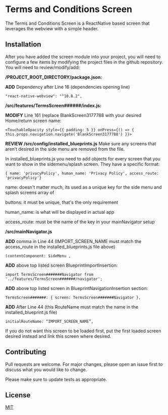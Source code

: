 # Terms and Conditions Screen

The Terms and Conditions Screen is a ReactNative based screen that leverages the webview with a simple header.
  
## Installation

After you have added the screen module into your project, you will need to configure a few items by modifying the project 
files in the github repository. You will need to review/modify/add:

**/PROJECT_ROOT_DIRECTORY/package.json:**

  **ADD** Dependency after Line 16 (dependencies opening line)
  
  ``` "react-native-webview": "^10.8.2", ```

  **/src/features/TermsScreen######/index.js:**
 
  **MODIFY** Line 161 (replace BlankScreen3177788 with your desired Home/return screen name:

  ``` <TouchableOpacity style={{ padding: 5 }} onPress={() => { this.props.navigation.navigate('BlankScreen3177788') }}> ```
  
  **REVIEW /src/config/installed_blueprints.js**
    Make sure any screens that aren’t desired in the side menu are removed from the file.

   In installed_blueprints.js you need to add objects for every screen that you want to show in the sidemenu/splash screen.
   They have a specific format:
   
   ``` { name: 'privacyPolicy', human_name: 'Privacy Policy', access_route: 'privacyPolicy'} ```
   
   name:  doesn't matter much, its used as a unique key for the side menu and splash screens array of 
   
   buttons:  it must be unique, that's the only requirement
   
   human_name:  is what will be displayed in actual app
   
   access_route:  must be the name of the key in your mainNavigator setup  
  
  **/src/mainNavigator.js**
   
   **ADD** comma in Line 44 (IMPORT_SCREEN_NAME must match the access_route in the installed_blueprints.js file above)
   
   ```(contentComponent: SideMenu , ```

   **ADD** above top listed screen BlueprintImportInsertion:  
   
   ```import TermsScreen#######Navigator from '../features/TermsScreen#######/navigator';```
   
   **ADD** above top listed screen in BlueprintNavigationInsertion section:
   
   ```TermsScreen#######: { screen: TermsScreen#######Navigator },```
   
   **ADD** After Line 44 (this RouteName must match the name in the installed_blueprint.js file)
   
   ```initialRouteName: “IMPORT_SCREEN_NAME”, ```

   If you do not want this screen to be loaded first, put the first loaded screen desired instead and link this screen where desired.

## Contributing
Pull requests are welcome. For major changes, please open an issue first to discuss what you would like to change.

Please make sure to update tests as appropriate.

## License
[MIT](https://choosealicense.com/licenses/mit/)
